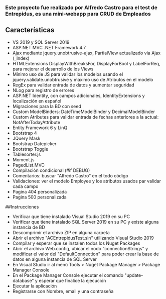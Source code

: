 ﻿### Este proyecto fue realizado por Alfredo Castro para el test de Entrepidus, es una mini-webapp para CRUD de Empleados

## Características 
* VS 2019 y SQL Server 2019
* ASP.NET MVC .NET Framework 4.7
* Ajax mediante jquery.unobtrusive-ajax, PartialView actualizado via Ajax (_Index)
* HTMLExtensions DisplayWithBreaksFor, DisplayForBool y LabelForReq, para mejorar el desarrollo de los Views
* Mínimo uso de JS para validar los modelos usando el jquery.validate.unobtrusive y máximo uso de Atributos en el modelo
* RegEx para validar entrada de datos y aumentar seguridad
* NLog para registro de errores
* ASP.NET Identity, con campos adicionales, IdentityExtensions y localización en español
* Migraciones para la BD con seed
* Custom ModelBinders: DateTimeModelBinder y DecimalModelBinder
* Custom Atributes para validar entrada de fechas anteriores a la actual: NotAfterTodayAttribute
* Entity Framework 6 y LinQ
* Bootstrap 4
* JQuery Mask
* Bootstrap Datepicker
* Bootstrap Toggle
* Tablesorter.js
* Moment.js
* PagedList.MVC
* Compilación condicional (#if DEBUG)
* Comentarios: buscar "Alfredo Castro" en el todo código
* Validaciones: ver el modelo Employee y los atributos usados par validar cada campo
* Pagina 404 personalizada
* Pagina 500 personalizada

##Instrucciones
* Verificar que tiene instalado Visual Studio 2019 en su PC
* Verificar que tiene instalado SQL Server 2019 en su PC y existe alguna instancia de BD
* Descomprimir el archivo ZIP en alguna carpeta
* Abrir el archivo "ACEntrepidusTest.sln" utilizando Visual Studio 2019
* Compilar y esperar que se instalen todos los Nuget Packages
* Abrir el archivo Web.config, ubicar el nodo "connectionStrings" y modificar el valor del "DefaultConnection" para poder crear la base de datos en alguna instancia de SQL Server
* En Visual Studio ir al menú Tools > Nuget Package Manager > Package Manager Console
* En el Package Manager Console ejecutar el comando "update-database" y esperar que finalice la ejecución
* Ejecutar la aplicación
* Registrarse con Nombre, email y una contraseña